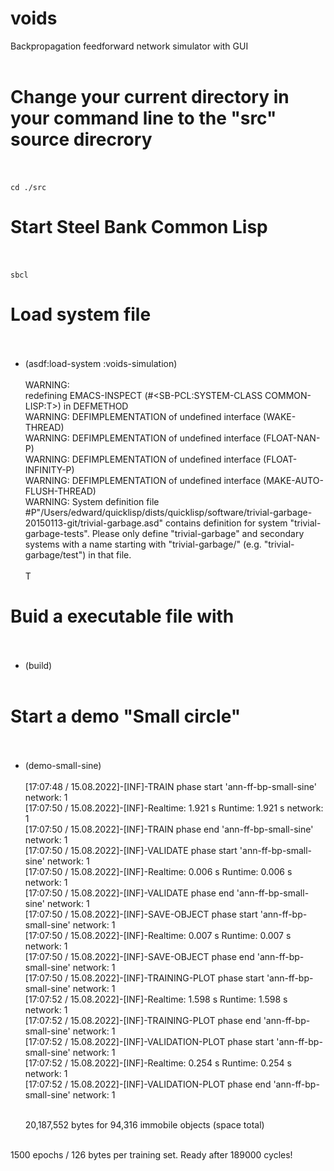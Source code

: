 # voids
Backpropagation feedforward network simulator with GUI<br/><br/>

# Change your current directory in your command line to the "src" source direcrory<br/><br/>
    cd ./src

# Start Steel Bank Common Lisp<br/><br/>
    sbcl

# Load system file<br/><br/>

* (asdf:load-system :voids-simulation)<br/><br/>
WARNING:<br/>
   redefining EMACS-INSPECT (#<SB-PCL:SYSTEM-CLASS COMMON-LISP:T>) in DEFMETHOD<br/>
WARNING: DEFIMPLEMENTATION of undefined interface (WAKE-THREAD)<br/>
WARNING: DEFIMPLEMENTATION of undefined interface (FLOAT-NAN-P)<br/>
WARNING: DEFIMPLEMENTATION of undefined interface (FLOAT-INFINITY-P)<br/>
WARNING: DEFIMPLEMENTATION of undefined interface (MAKE-AUTO-FLUSH-THREAD)<br/>
WARNING: System definition file #P"/Users/edward/quicklisp/dists/quicklisp/software/trivial-garbage-20150113-git/trivial-garbage.asd" contains definition for system "trivial-garbage-tests". Please only define "trivial-garbage" and secondary systems with a name starting with "trivial-garbage/" (e.g. "trivial-garbage/test") in that file.<br/><br/>
T

# Buid a executable file with<br/><br/>
* (build)<br/><br/>

# Start a demo "Small circle"<br/><br/>
* (demo-small-sine)<br/><br/>
[17:07:48 / 15.08.2022]-[INF]-TRAIN phase start 'ann-ff-bp-small-sine' network: 1<br/>
[17:07:50 / 15.08.2022]-[INF]-Realtime: 1.921 s Runtime: 1.921 s network: 1<br/>
[17:07:50 / 15.08.2022]-[INF]-TRAIN phase end 'ann-ff-bp-small-sine' network: 1<br/>
[17:07:50 / 15.08.2022]-[INF]-VALIDATE phase start 'ann-ff-bp-small-sine' network: 1<br/>
[17:07:50 / 15.08.2022]-[INF]-Realtime: 0.006 s Runtime: 0.006 s network: 1<br/>
[17:07:50 / 15.08.2022]-[INF]-VALIDATE phase end 'ann-ff-bp-small-sine' network: 1<br/>
[17:07:50 / 15.08.2022]-[INF]-SAVE-OBJECT phase start 'ann-ff-bp-small-sine' network: 1<br/>
[17:07:50 / 15.08.2022]-[INF]-Realtime: 0.007 s Runtime: 0.007 s network: 1<br/>
[17:07:50 / 15.08.2022]-[INF]-SAVE-OBJECT phase end 'ann-ff-bp-small-sine' network: 1<br/>
[17:07:50 / 15.08.2022]-[INF]-TRAINING-PLOT phase start 'ann-ff-bp-small-sine' network: 1<br/>
[17:07:52 / 15.08.2022]-[INF]-Realtime: 1.598 s Runtime: 1.598 s network: 1<br/>
[17:07:52 / 15.08.2022]-[INF]-TRAINING-PLOT phase end 'ann-ff-bp-small-sine' network: 1<br/>
[17:07:52 / 15.08.2022]-[INF]-VALIDATION-PLOT phase start 'ann-ff-bp-small-sine' network: 1<br/>
[17:07:52 / 15.08.2022]-[INF]-Realtime: 0.254 s Runtime: 0.254 s network: 1<br/>
[17:07:52 / 15.08.2022]-[INF]-VALIDATION-PLOT phase end 'ann-ff-bp-small-sine' network: 1<br/><br/>


  20,187,552 bytes for 94,316 immobile objects (space total)<br/><br/>

1500 epochs / 126 bytes per training set. Ready after 189000 cycles!

